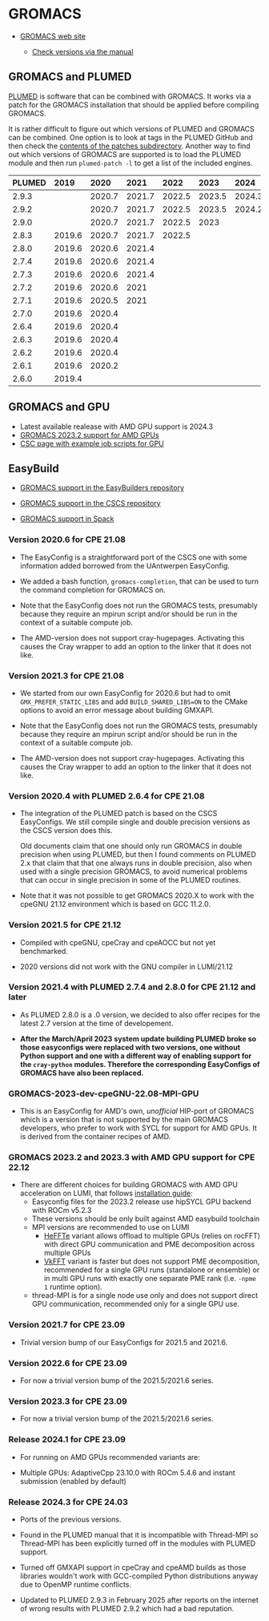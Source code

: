 # GROMACS

  * [GROMACS web site](http://www.gromacs.org/)

      * [Check versions via the manual](https://manual.gromacs.org/)


## GROMACS and PLUMED

[PLUMED](https://www.plumed.org/) is software that can be combined with GROMACS.
It works via a patch for the GROMACS installation that should be applied before
compiling GROMACS.

It is rather difficult to figure out which versions of PLUMED and GROMACS can be
combined. One option is to look at tags in the PLUMED GitHub and then check the
[contents of the patches subdirectory](https://github.com/plumed/plumed2/tree/master/patches).
Another way to find out which versions of GROMACS are supported is to load the
PLUMED module and then run ``plumed-patch -l`` to get a list of the included
engines.

| PLUMED  | 2019   | 2020   | 2021   | 2022   | 2023   | 2024   |
|:--------|:-------|:-------|:-------|:-------|:-------|:-------| 
| 2.9.3   |        | 2020.7 | 2021.7 | 2022.5 | 2023.5 | 2024.3 |
| 2.9.2   |        | 2020.7 | 2021.7 | 2022.5 | 2023.5 | 2024.2 |
| 2.9.0   |        | 2020.7 | 2021.7 | 2022.5 | 2023   |        |
| 2.8.3   | 2019.6 | 2020.7 | 2021.7 | 2022.5 |        |        |
| 2.8.0   | 2019.6 | 2020.6 | 2021.4 |        |        |        |
| 2.7.4   | 2019.6 | 2020.6 | 2021.4 |        |        |        |
| 2.7.3   | 2019.6 | 2020.6 | 2021.4 |        |        |        |
| 2.7.2   | 2019.6 | 2020.6 | 2021   |        |        |        |
| 2.7.1   | 2019.6 | 2020.5 | 2021   |        |        |        |
| 2.7.0   | 2019.6 | 2020.4 |        |        |        |        |
| 2.6.4   | 2019.6 | 2020.4 |        |        |        |        |
| 2.6.3   | 2019.6 | 2020.4 |        |        |        |        |
| 2.6.2   | 2019.6 | 2020.4 |        |        |        |        |
| 2.6.1   | 2019.6 | 2020.2 |        |        |        |        |
| 2.6.0   | 2019.4 |        |        |        |        |        |


## GROMACS and GPU

  * Latest available realease with AMD GPU support is 2024.3
  * [GROMACS 2023.2 support for AMD GPUs](https://manual.gromacs.org/2023.2/install-guide/index.html#sycl-gpu-acceleration-for-amd-gpus)
  * [CSC page with example job scripts for GPU](https://docs.csc.fi/apps/gromacs/#example-batch-script-for-lumi-full-gpu-node)


## EasyBuild

  * [GROMACS support in the EasyBuilders repository](https://github.com/easybuilders/easybuild-easyconfigs/tree/main/easybuild/easyconfigs/g/GROMACS)

  * [GROMACS support in the CSCS repository](https://github.com/eth-cscs/production/tree/master/easybuild/easyconfigs/g/GROMACS)

  * [GROMACS support in Spack](https://github.com/spack/spack/tree/develop/var/spack/repos/builtin/packages/gromacs)


### Version 2020.6 for CPE 21.08

  * The EasyConfig is a straightforward port of the CSCS one with some information
    added borrowed from the UAntwerpen EasyConfig.

  * We added a bash function, ``gromacs-completion``, that can be used to turn the
    command completion for GROMACS on.

  * Note that the EasyConfig does not run the GROMACS tests, presumably because they
    require an mpirun script and/or should be run in the context of a suitable compute
    job.

  * The AMD-version does not support cray-hugepages. Activating this causes the Cray
    wrapper to add an option to the linker that it does not like.


### Version 2021.3 for CPE 21.08

  * We started from our own EasyConfig for 2020.6 but had to omit ``GMX_PREFER_STATIC_LIBS``
    and add ``BUILD_SHARED_LIBS=ON`` to the CMake options to avoid an error message about
    building GMXAPI.

  * Note that the EasyConfig does not run the GROMACS tests, presumably because they
    require an mpirun script and/or should be run in the context of a suitable compute
    job.

  * The AMD-version does not support cray-hugepages. Activating this causes the Cray
    wrapper to add an option to the linker that it does not like.


### Version 2020.4 with PLUMED 2.6.4 for CPE 21.08

  * The integration of the PLUMED patch is based on the CSCS EasyConfigs. We still
    compile single and double precision versions as the CSCS version does this.

    Old documents claim that one should only run GROMACS in double precision when
    using PLUMED, but then I found comments on PLUMED 2.x that claim that that one
    always runs in double precision, also when used with a single precision GROMACS,
    to avoid numerical problems that can occur in single precision in some of the
    PLUMED routines.
    
  * Note that it was not possible to get GROMACS 2020.X to work with the cpeGNU 21.12 
    environment which is based on GCC 11.2.0.


### Version 2021.5 for CPE 21.12

  * Compiled with cpeGNU, cpeCray and cpeAOCC but not yet benchmarked.
  
  * 2020 versions did not work with the GNU compiler in LUMI/21.12
  

### Version 2021.4 with PLUMED 2.7.4 and 2.8.0 for CPE 21.12 and later

  * As PLUMED 2.8.0 is a .0 version, we decided to also offer recipes for the latest
    2.7 version at the time of developement.
    
  * **After the March/April 2023 system update building PLUMED broke so those easyconfigs
    were replaced with two versions, one without Python support and one with a different way
    of enabling support for the `cray-python` modules. Therefore the corresponding 
    EasyConfigs of GROMACS have also been replaced.**

### GROMACS-2023-dev-cpeGNU-22.08-MPI-GPU

  * This is an EasyConfig for AMD's own, _unofficial_ HIP-port of GROMACS which is a version
    that is not supported by the main GROMACS developers, who prefer to work with
    SYCL for support for AMD GPUs. It is derived from the container recipes of AMD.

### GROMACS 2023.2 and 2023.3 with AMD GPU support for CPE 22.12

  * There are different choices for building GROMACS with AMD GPU acceleration on LUMI, that follows [installation guide](https://manual.gromacs.org/2023.2/install-guide/index.html#sycl-gpu-acceleration-for-amd-gpus):
    * Easyconfig files for the 2023.2 release use hipSYCL GPU backend with ROCm v5.2.3
    * These versions should be only built against AMD easybuild toolchain
    * MPI versions are recommended to use on LUMI
       * [HeFFTe](https://manual.gromacs.org/2023.2/install-guide/index.html#using-heffte) variant allows offload to multiple GPUs (relies on rocFFT) with direct GPU communication and PME decomposition across multiple GPUs
       * [VkFFT](https://manual.gromacs.org/2023.2/install-guide/index.html#using-vkfft) variant is faster but does not support PME decomposition, recommended for a single GPU runs (standalone or ensemble) or in multi GPU runs with exactly one separate PME rank (i.e. `-npme 1` runtime option).
    * thread-MPI is for a single node use only and does not support direct GPU communication, recommended only for a single GPU use.
 
### Version 2021.7 for CPE 23.09

-   Trivial version bump of our EasyConfigs for 2021.5 and 2021.6.


### Version 2022.6 for CPE 23.09

-   For now a trivial version bump of the 2021.5/2021.6 series.


### Version 2023.3 for CPE 23.09

-   For now a trivial version bump of the 2021.5/2021.6 series.


### Release 2024.1 for CPE 23.09

-   For running on AMD GPUs recommended variants are:

   * Multiple GPUs: AdaptiveCpp 23.10.0 with ROCm 5.4.6 and instant submission (enabled by default)
   
  
### Release 2024.3 for CPE 24.03

-   Ports of the previous versions.

-   Found in the PLUMED manual that it is incompatible with Thread-MPI so Thread-MPI has been
    explicitly turned off in the modules with PLUMED support.
    
-   Turned off GMXAPI support in cpeCray and cpeAMD builds as those libraries wouldn't work with
    GCC-compiled Python distributions anyway due to OpenMP runtime conflicts.

-   Updated to PLUMED 2.9.3 in February 2025 after reports on the internet of wrong results with
    PLUMED 2.9.2 which had a bad reputation.


